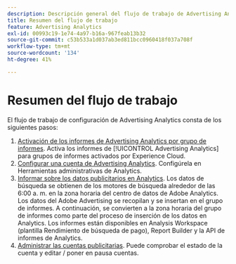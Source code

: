 ```yaml
---
description: Descripción general del flujo de trabajo de Advertising Analytics.
title: Resumen del flujo de trabajo
feature: Advertising Analytics
exl-id: 00993c19-1e74-4a97-b16a-967feab13b32
source-git-commit: c53b533a1d037ab3ed811bcc0960418f037a708f
workflow-type: tm+mt
source-wordcount: '134'
ht-degree: 41%

---
```


# Resumen del flujo de trabajo

El flujo de trabajo de configuración de Advertising Analytics consta de los siguientes pasos:

<!--
>[!VIDEO](https://video.tv.adobe.com/v/23119/?quality=12)
-->

1. [Activación de los informes de Advertising Analytics por grupo de informes](/help/integrate/c-advertising-analytics/c-adanalytics-workflow/aa-provision-rs.md). Activa los informes de [!UICONTROL Advertising Analytics] para grupos de informes activados por Experience Cloud.
2. [Configurar una cuenta de Advertising Analytics](/help/integrate/c-advertising-analytics/c-adanalytics-workflow/aa-create-ad-account.md). Configúrela en Herramientas administrativas de Analytics.
3. [Informar sobre los datos publicitarios en Analytics](/help/integrate/c-advertising-analytics/c-adanalytics-workflow/aa-report-ad-data-an.md). Los datos de búsqueda se obtienen de los motores de búsqueda alrededor de las 6:00 a. m. en la zona horaria del centro de datos de Adobe Analytics. Los datos del Adobe Advertising se recopilan y se insertan en el grupo de informes. A continuación, se convierten a la zona horaria del grupo de informes como parte del proceso de inserción de los datos en Analytics. Los informes están disponibles en Analysis Workspace (plantilla Rendimiento de búsqueda de pago), Report Builder y la API de informes de Analytics.
4. [Administrar las cuentas publicitarias](/help/integrate/c-advertising-analytics/c-adanalytics-workflow/aa-manage-ad-accounts.md). Puede comprobar el estado de la cuenta y editar / poner en pausa cuentas.
